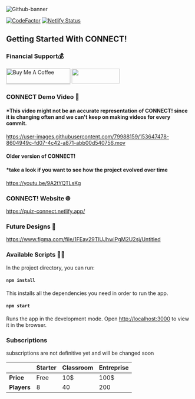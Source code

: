 ![Github-banner](https://user-images.githubusercontent.com/79988159/165832209-e12a158a-7c2a-4c17-9474-4982aebe1c75.png)



<a href="https://www.codefactor.io/repository/github/john8790909/connect/overview/main"><img src="https://www.codefactor.io/repository/github/john8790909/connect/badge/main" alt="CodeFactor" /></a> [![Netlify Status](https://api.netlify.com/api/v1/badges/2730b6cc-54d6-4e6a-843a-5513838d48ca/deploy-status)](https://app.netlify.com/sites/quiz-connect/deploys)


## Getting Started With CONNECT!

### Financial Support💰
<a href="https://www.buymeacoffee.com/connect129" target="_blank"><img src="https://www.buymeacoffee.com/assets/img/custom_images/orange_img.png" alt="Buy Me A Coffee" style="height: 41px !important;width: 174px !important;box-shadow: 0px 3px 2px 0px rgba(190, 190, 190, 0.5) !important;-webkit-box-shadow: 0px 3px 2px 0px rgba(190, 190, 190, 0.5) !important;" ></a>
<a href="https://discord.gg/WSBtsD66yc">
 <img src="https://user-images.githubusercontent.com/79988159/167738051-61b178ed-fca4-47a4-8967-9044e47974c2.png" width="130" height="40"/>
</a>

### CONNECT Demo Video 🎥
#### *This video might not be an accurate representation of CONNECT! since it is changing often and we can't keep on making videos for every commit.

https://user-images.githubusercontent.com/79988159/153647478-8604949c-fd07-4c42-a871-abb00d540756.mov

#### Older version of CONNECT!
#### *take a look if you want to see how the project evolved over time
https://youtu.be/9A2tYQTLsKg


### CONNECT! Website 🌐
https://quiz-connect.netlify.app/

### Future Designs 🎨
 https://www.figma.com/file/1FEav29TlUJhwIPgM2U2sj/Untitled

### Available Scripts 👨‍💻

In the project directory, you can run:

#### `npm install`

This installs all the dependencies you need in order to run the app.

#### `npm start`

Runs the app in the development mode.
Open [http://localhost:3000](http://localhost:3000) to view it in the browser.

### Subscriptions
subscriptions are not definitive yet and will be changed soon

|             | **Starter** | **Classroom** | **Entreprise** |
| ----------- | ----------- | ------------- | -------------- |
| **Price**   | Free        | 10$           | 100$           |
| **Players** | 8           | 40            | 200            |
